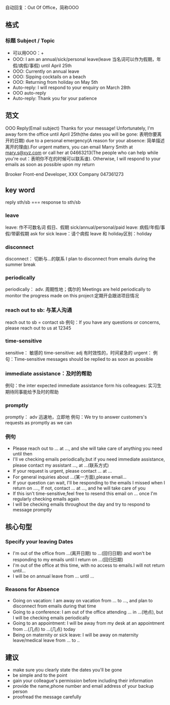 自动回复：Out Of Office，简称OOO
## 格式

### 标题 Subject / Topic
+ 可以用OOO：+ 
+ OOO: I am an annual/sick/personal leave(leave 当名词可以作为假期，年假/病假/事假) until April 25th
+ OOO: Currently on annual leave
+ OOO: Sipping cocktails on a beach
+ OOO: Returning from holiday on May 5th
+ Auto-reply: I will respond to your enquiry on March 28th
+ OOO auto-reply
+ Auto-reply: Thank you for your patience

## 范文
OOO Reply(Email subject)
Thanks for your message! Unfortunately, I'm away form the office until April 25th(the dates you will be gone: 表明你要离开的日期) due to a personal emergency(A reason for your absence: 简单描述离开的理由).For urgent matters, you can email Marry Smith at mary.s@xyz.com or call her at 04663213(The people who can help while you're out：表明你不在的时候可以联系谁). Otherwise, I will respond to your emails as soon as possible upon my return

Brooker
Front-end Developer, XXX Company
047361273

## key word
reply sth/sb === response to sth/sb
### leave
leave: 作不可数名词 假日、假期
sick/annual/personal/paid leave: 病假/年假/事假/带薪假期
ask for sick leave：请个病假 
leave 和 holiday区别：holiday

### disconnect
disconnect： 切断与...的联系
I plan to disconnect from emails during the summer break

### periodically
periodically： adv. 周期性地；偶尔的
Meetings are held periodically to monitor the progress made on this project:定期开会跟进项目情况

### reach out to sb: 与某人沟通
reach out to sb = contact sb
例句：If you have any questions or concerns, please reach out to us at 12345
### time-sensitive
sensitive： 敏感的
time-sensitive: adj 有时效性的，时间紧急的
urgent：
例句：Time-sensitive messages should be replied to as soon as possible
### immediate assistance：及时的帮助
例句：the inter expected immediate assistance form his colleagues: 实习生期待同事能给予及时的帮助

### promptly
promptly： adv 迅速地，立即地
例句：We try to answer customers's requests as promptly as we can

### 例句
+ Please reach out to ... at ..., and she will take care of anything you need until then
+ I'll ve checking emails periodically,but if you need immediate assistance, please contact my assistant ..., at ...(联系方式)
+ If your request is urgent, please contact ... at ...
+ For general inquiries about ...(某一方面),please email...
+ If your question can wait, I'll be responding to the emails I missed when I return on ...., If not, contact ... at ..., and he will take care of you
+ If this isn't time-sensitive,feel free to resend this email on ... once I'm regularly checking emails again
+ I will be checking emails throughout the day and try to respond to message promptly
## 核心句型
### Specify your leaving Dates
+ I'm out of the office from ...(离开日期) to ...(回归日期) and won't be responding to my emails until I return on ...(回归日期)
+ I'm out of the office at this time, with no access to emails.I will not return until...
+ I will be on annual leave from ... until ...

### Reasons for Absence
+ Going on vacation: I am away on vacation from ... to ..., and plan to disconnect  from emails during that time
+ Going to a conference: I am out of the office attending ... in ...(地点), but I will be checking emails periodically
+ Going to an appointment: I will be away from my desk at an appointment from ...(几点) to ...(几点) today
+ Being on maternity or sick leave: I will be away on maternity leave/medical leave from ... to ..

## 建议
+ make sure you clearly state the dates you'll be gone
+ be simple and to the point
+ gain your colleague's permission before including their information
+ provide the name,phone number and email address of your backup person
+ proofread the message carefully